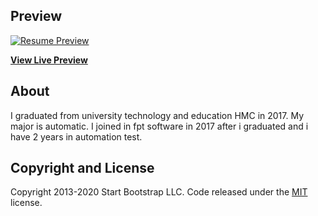 
## Preview

[![Resume Preview](https:https://lephatsr23.github.io/resume/assets/img/resume.png)](https://lephatsr23.github.io/resume/)

**[View Live Preview](https://lephatsr23.github.io/resume/)**


## About

I graduated from university technology and education HMC in 2017. My major is automatic. I joined in fpt software in 2017 after i graduated and i have 2 years in automation test. 

## Copyright and License

Copyright 2013-2020 Start Bootstrap LLC. Code released under the [MIT](https://github.com/StartBootstrap/startbootstrap-resume/blob/gh-pages/LICENSE) license.
